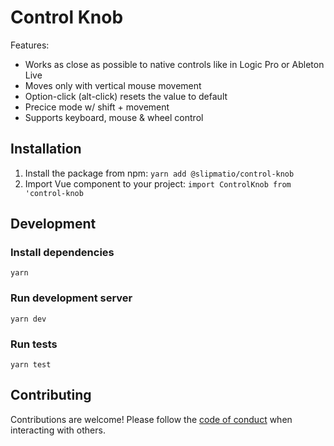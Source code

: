 # Control Knob

Features:

- Works as close as possible to native controls like in Logic Pro or Ableton Live
- Moves only with vertical mouse movement
- Option-click (alt-click) resets the value to default
- Precice mode w/ shift + movement
- Supports keyboard, mouse & wheel control
## Installation

1. Install the package from npm: `yarn add @slipmatio/control-knob`
1. Import Vue component to your project: `import ControlKnob from 'control-knob`

## Development

### Install dependencies

`yarn`

### Run development server

`yarn dev`

### Run tests

`yarn test`

## Contributing

Contributions are welcome! Please follow the [code of conduct](https://www.contributor-covenant.org/version/2/0/code_of_conduct/) when interacting with others.